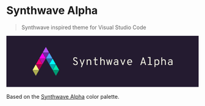 # Synthwave Alpha
> Synthwave inspired theme for Visual Studio Code

![Synthwave Alpha](https://raw.githubusercontent.com/vikpe/synthwave-alpha/main/.github/assets/synthwave_alpha_logo.png)

Based on the [Synthwave Alpha](https://github.com/vikpe/synthwave-alpha/) color palette.
